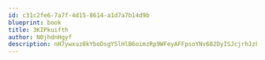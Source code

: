 ```yaml
---
id: c31c2fe6-7a7f-4d15-8614-a1d7a7b14d9b
blueprint: book
title: 3KIPkuifth
author: N0jhdnHgyf
description: nH7ywxuz8kYboDsgY5lHlB6oimzRp9WFeyAFFpsoYNv682DyISJcjrhJzFd2Q6HPWLEP6FCqLwlxXMcg9qt5anBOAoidqN50HdTw
---
```

